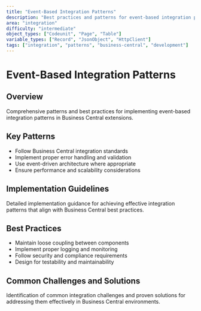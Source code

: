 ```yaml
---
title: "Event-Based Integration Patterns"
description: "Best practices and patterns for event-based integration patterns in Business Central development"
area: "integration"
difficulty: "intermediate"
object_types: ["Codeunit", "Page", "Table"]
variable_types: ["Record", "JsonObject", "HttpClient"]
tags: ["integration", "patterns", "business-central", "development"]
---
```


# Event-Based Integration Patterns

## Overview
Comprehensive patterns and best practices for implementing event-based integration patterns in Business Central extensions.

## Key Patterns
- Follow Business Central integration standards
- Implement proper error handling and validation
- Use event-driven architecture where appropriate
- Ensure performance and scalability considerations

## Implementation Guidelines
Detailed implementation guidance for achieving effective integration patterns that align with Business Central best practices.

## Best Practices
- Maintain loose coupling between components
- Implement proper logging and monitoring
- Follow security and compliance requirements
- Design for testability and maintainability

## Common Challenges and Solutions
Identification of common integration challenges and proven solutions for addressing them effectively in Business Central environments.
